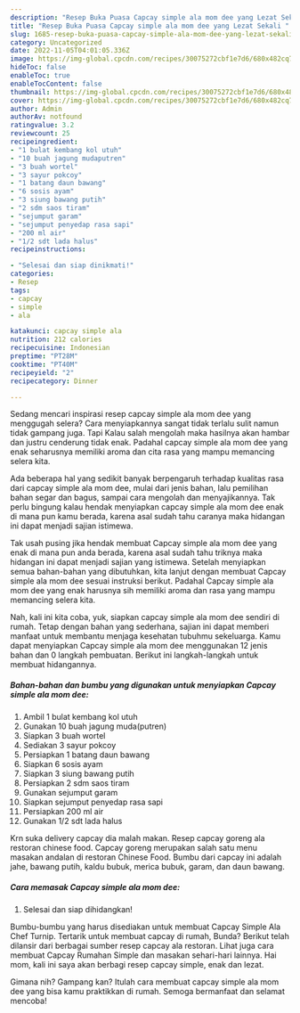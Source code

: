 ```yaml
---
description: "Resep Buka Puasa Capcay simple ala mom dee yang Lezat Sekali "
title: "Resep Buka Puasa Capcay simple ala mom dee yang Lezat Sekali "
slug: 1685-resep-buka-puasa-capcay-simple-ala-mom-dee-yang-lezat-sekali
category: Uncategorized
date: 2022-11-05T04:01:05.336Z
image: https://img-global.cpcdn.com/recipes/30075272cbf1e7d6/680x482cq70/capcay-simple-ala-mom-dee-foto-resep-utama.jpg
hideToc: false
enableToc: true
enableTocContent: false
thumbnail: https://img-global.cpcdn.com/recipes/30075272cbf1e7d6/680x482cq70/capcay-simple-ala-mom-dee-foto-resep-utama.jpg
cover: https://img-global.cpcdn.com/recipes/30075272cbf1e7d6/680x482cq70/capcay-simple-ala-mom-dee-foto-resep-utama.jpg
author: Admin
authorAv: notfound
ratingvalue: 3.2
reviewcount: 25
recipeingredient:
- "1 bulat kembang kol utuh"
- "10 buah jagung mudaputren"
- "3 buah wortel"
- "3 sayur pokcoy"
- "1 batang daun bawang"
- "6 sosis ayam"
- "3 siung bawang putih"
- "2 sdm saos tiram"
- "sejumput garam"
- "sejumput penyedap rasa sapi"
- "200 ml air"
- "1/2 sdt lada halus"
recipeinstructions:

- "Selesai dan siap dinikmati!"
categories:
- Resep
tags:
- capcay
- simple
- ala

katakunci: capcay simple ala 
nutrition: 212 calories
recipecuisine: Indonesian
preptime: "PT28M"
cooktime: "PT40M"
recipeyield: "2"
recipecategory: Dinner

---
```



Sedang mencari inspirasi resep capcay simple ala mom dee yang menggugah selera? Cara menyiapkannya sangat tidak terlalu sulit namun tidak gampang juga. Tapi Kalau salah mengolah maka hasilnya akan hambar dan justru cenderung tidak enak. Padahal capcay simple ala mom dee yang enak seharusnya memiliki aroma dan cita rasa yang mampu memancing selera kita.


Ada beberapa hal yang sedikit banyak berpengaruh terhadap kualitas rasa dari capcay simple ala mom dee, mulai dari jenis bahan, lalu pemilihan bahan segar dan bagus, sampai cara mengolah dan menyajikannya. Tak perlu bingung kalau hendak menyiapkan capcay simple ala mom dee enak di mana pun kamu berada, karena asal sudah tahu caranya maka hidangan ini dapat menjadi sajian istimewa.

Tak usah pusing jika hendak membuat Capcay simple ala mom dee yang enak di mana pun anda berada, karena asal sudah tahu triknya maka hidangan ini dapat menjadi sajian yang istimewa. Setelah menyiapkan semua bahan-bahan yang dibutuhkan, kita lanjut dengan membuat Capcay simple ala mom dee sesuai instruksi berikut. Padahal Capcay simple ala mom dee yang enak harusnya sih memiliki aroma dan rasa yang mampu memancing selera kita.


Nah, kali ini kita coba, yuk, siapkan capcay simple ala mom dee sendiri di rumah. Tetap dengan bahan yang sederhana, sajian ini dapat memberi manfaat untuk membantu menjaga kesehatan tubuhmu sekeluarga. Kamu dapat menyiapkan Capcay simple ala mom dee menggunakan 12 jenis bahan dan 0 langkah pembuatan. Berikut ini langkah-langkah untuk membuat hidangannya.

<!--inarticleads1-->

##### Bahan-bahan dan bumbu yang digunakan untuk menyiapkan Capcay simple ala mom dee:

1. Ambil 1 bulat kembang kol utuh
1. Gunakan 10 buah jagung muda(putren)
1. Siapkan 3 buah wortel
1. Sediakan 3 sayur pokcoy
1. Persiapkan 1 batang daun bawang
1. Siapkan 6 sosis ayam
1. Siapkan 3 siung bawang putih
1. Persiapkan 2 sdm saos tiram
1. Gunakan sejumput garam
1. Siapkan sejumput penyedap rasa sapi
1. Persiapkan 200 ml air
1. Gunakan 1/2 sdt lada halus


Krn suka delivery capcay dia malah makan. Resep capcay goreng ala restoran chinese food. Capcay goreng merupakan salah satu menu masakan andalan di restoran Chinese Food. Bumbu dari capcay ini adalah jahe, bawang putih, kaldu bubuk, merica bubuk, garam, dan daun bawang. 

<!--inarticleads2-->

##### Cara memasak Capcay simple ala mom dee:


1. Selesai dan siap dihidangkan!

Bumbu-bumbu yang harus disediakan untuk membuat Capcay Simple Ala Chef Turnip. Tertarik untuk membuat capcay di rumah, Bunda? Berikut telah dilansir dari berbagai sumber resep capcay ala restoran. Lihat juga cara membuat Capcay Rumahan Simple dan masakan sehari-hari lainnya. Hai mom, kali ini saya akan berbagi resep capcay simple, enak dan lezat. 

Gimana nih? Gampang kan? Itulah cara membuat capcay simple ala mom dee yang bisa kamu praktikkan di rumah. Semoga bermanfaat dan selamat mencoba!
